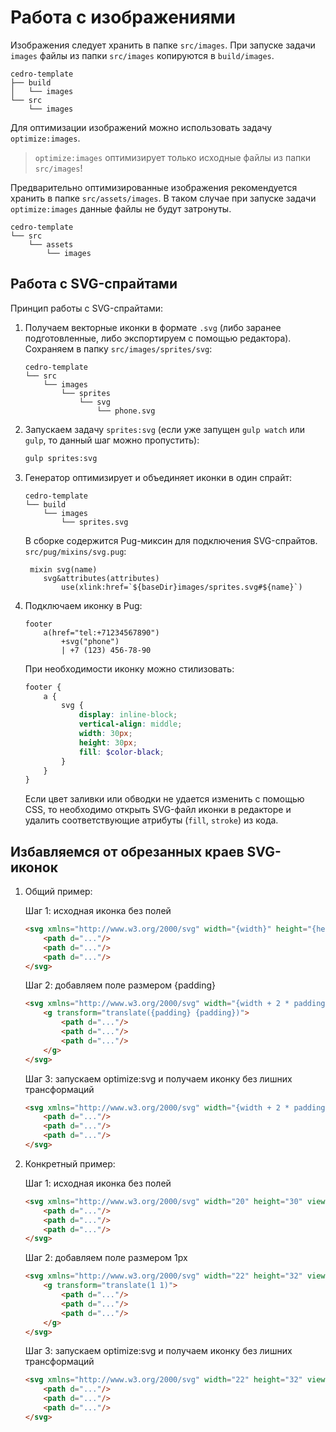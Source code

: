 # Работа с изображениями

Изображения следует хранить в папке `src/images`.
При запуске задачи `images` файлы из папки `src/images` копируются в `build/images`.

```text
cedro-template
├── build
│   └── images
└── src
    └── images
```

Для оптимизации изображений можно использовать задачу `optimize:images`.

> `optimize:images` оптимизирует только исходные файлы из папки `src/images`!

Предварительно оптимизированные изображения рекомендуется хранить в папке `src/assets/images`.
В таком случае при запуске задачи `optimize:images` данные файлы не будут затронуты.

```text
cedro-template
└── src
    └── assets
        └── images
```

## Работа с SVG-спрайтами

Принцип работы с SVG-спрайтами:

1. Получаем векторные иконки в формате `.svg` (либо заранее подготовленные, либо экспортируем с помощью редактора).
   Сохраняем в папку `src/images/sprites/svg`:

   ```text
   cedro-template
   └── src
       └── images
           └── sprites
               └── svg
                   └── phone.svg
   ```

2. Запускаем задачу `sprites:svg` (если уже запущен `gulp watch` или `gulp`, то данный шаг можно пропустить):

   ```bash
   gulp sprites:svg
   ```

3. Генератор оптимизирует и объединяет иконки в один спрайт:

   ```text
   cedro-template
   └── build
       └── images
           └── sprites.svg
   ```

   В сборке содержится Pug-миксин для подключения SVG-спрайтов.<br>
   `src/pug/mixins/svg.pug`:

   ```jade
    mixin svg(name)
       svg&attributes(attributes)
           use(xlink:href=`${baseDir}images/sprites.svg#${name}`)
   ```

4. Подключаем иконку в Pug:

   ```jade
   footer
       a(href="tel:+71234567890")
           +svg("phone")
           | +7 (123) 456-78-90
   ```

   При необходимости иконку можно стилизовать:

   ```scss
   footer {
       a {
           svg {
               display: inline-block;
               vertical-align: middle;
               width: 30px;
               height: 30px;
               fill: $color-black;
           }
       }
   }
   ```

   Если цвет заливки или обводки не удается изменить с помощью CSS, то необходимо открыть SVG-файл иконки в редакторе и удалить соответствующие атрибуты (`fill`, `stroke`) из кода.

## Избавляемся от обрезанных краев SVG-иконок

1. Общий пример:

    Шаг 1: исходная иконка без полей
    ```html
    <svg xmlns="http://www.w3.org/2000/svg" width="{width}" height="{height}" viewBox="0 0 {width} {height}">
        <path d="..."/>
        <path d="..."/>
        <path d="..."/>
    </svg>
    ```

    Шаг 2: добавляем поле размером {padding}
    ```html
    <svg xmlns="http://www.w3.org/2000/svg" width="{width + 2 * padding}" height="{height + 2 * padding}" viewBox="0 0 {width + 2 * padding} {height + 2 * padding}">
        <g transform="translate({padding} {padding})">
            <path d="..."/>
            <path d="..."/>
            <path d="..."/>
        </g>
    </svg>
    ```

    Шаг 3: запускаем optimize:svg и получаем иконку без лишних трансформаций
    ```html
    <svg xmlns="http://www.w3.org/2000/svg" width="{width + 2 * padding}" height="{height + 2 * padding}" viewBox="0 0 {width + 2 * padding} {height + 2 * padding}">
        <path d="..."/>
        <path d="..."/>
        <path d="..."/>
    </svg>
    ```

2. Конкретный пример:

    Шаг 1: исходная иконка без полей
    ```html
    <svg xmlns="http://www.w3.org/2000/svg" width="20" height="30" viewBox="0 0 20 30">
        <path d="..."/>
        <path d="..."/>
        <path d="..."/>
    </svg>
    ```

    Шаг 2: добавляем поле размером 1px
    ```html
    <svg xmlns="http://www.w3.org/2000/svg" width="22" height="32" viewBox="0 0 22 32">
        <g transform="translate(1 1)">
            <path d="..."/>
            <path d="..."/>
            <path d="..."/>
        </g>
    </svg>
    ```

    Шаг 3: запускаем optimize:svg и получаем иконку без лишних трансформаций
    ```html
    <svg xmlns="http://www.w3.org/2000/svg" width="22" height="32" viewBox="0 0 22 32">
        <path d="..."/>
        <path d="..."/>
        <path d="..."/>
    </svg>
    ```
